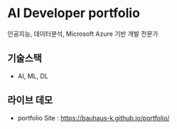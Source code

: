 # AI Developer portfolio

인공지능, 데이터분석, Microsoft Azure 기반 개발 전문가

## 기술스택
- AI, ML, DL

## 라이브 데모
- portfolio Site : https://bauhaus-k.github.io/portfolio/
